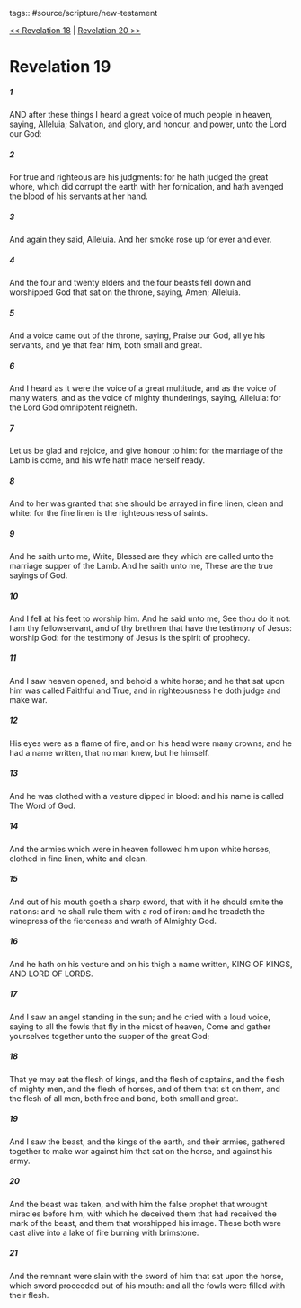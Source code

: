 tags:: #source/scripture/new-testament

[<< Revelation 18](/New_Testament/27_Revelation/Revelation_18.md) | [Revelation 20 >>](/New_Testament/27_Revelation/Revelation_20.md)

# Revelation 19

##### 1

AND after these things I heard a great voice of much people in heaven, saying, Alleluia; Salvation, and glory, and honour, and power, unto the Lord our God:

##### 2

For true and righteous are his judgments: for he hath judged the great whore, which did corrupt the earth with her fornication, and hath avenged the blood of his servants at her hand.

##### 3

And again they said, Alleluia. And her smoke rose up for ever and ever.

##### 4

And the four and twenty elders and the four beasts fell down and worshipped God that sat on the throne, saying, Amen; Alleluia.

##### 5

And a voice came out of the throne, saying, Praise our God, all ye his servants, and ye that fear him, both small and great.

##### 6

And I heard as it were the voice of a great multitude, and as the voice of many waters, and as the voice of mighty thunderings, saying, Alleluia: for the Lord God omnipotent reigneth.

##### 7

Let us be glad and rejoice, and give honour to him: for the marriage of the Lamb is come, and his wife hath made herself ready.

##### 8

And to her was granted that she should be arrayed in fine linen, clean and white: for the fine linen is the righteousness of saints.

##### 9

And he saith unto me, Write, Blessed are they which are called unto the marriage supper of the Lamb. And he saith unto me, These are the true sayings of God.

##### 10

And I fell at his feet to worship him. And he said unto me, See thou do it not: I am thy fellowservant, and of thy brethren that have the testimony of Jesus: worship God: for the testimony of Jesus is the spirit of prophecy.

##### 11

And I saw heaven opened, and behold a white horse; and he that sat upon him was called Faithful and True, and in righteousness he doth judge and make war.

##### 12

His eyes were as a flame of fire, and on his head were many crowns; and he had a name written, that no man knew, but he himself.

##### 13

And he was clothed with a vesture dipped in blood: and his name is called The Word of God.

##### 14

And the armies which were in heaven followed him upon white horses, clothed in fine linen, white and clean.

##### 15

And out of his mouth goeth a sharp sword, that with it he should smite the nations: and he shall rule them with a rod of iron: and he treadeth the winepress of the fierceness and wrath of Almighty God.

##### 16

And he hath on his vesture and on his thigh a name written, KING OF KINGS, AND LORD OF LORDS.

##### 17

And I saw an angel standing in the sun; and he cried with a loud voice, saying to all the fowls that fly in the midst of heaven, Come and gather yourselves together unto the supper of the great God;

##### 18

That ye may eat the flesh of kings, and the flesh of captains, and the flesh of mighty men, and the flesh of horses, and of them that sit on them, and the flesh of all men, both free and bond, both small and great.

##### 19

And I saw the beast, and the kings of the earth, and their armies, gathered together to make war against him that sat on the horse, and against his army.

##### 20

And the beast was taken, and with him the false prophet that wrought miracles before him, with which he deceived them that had received the mark of the beast, and them that worshipped his image. These both were cast alive into a lake of fire burning with brimstone.

##### 21

And the remnant were slain with the sword of him that sat upon the horse, which sword proceeded out of his mouth: and all the fowls were filled with their flesh.
